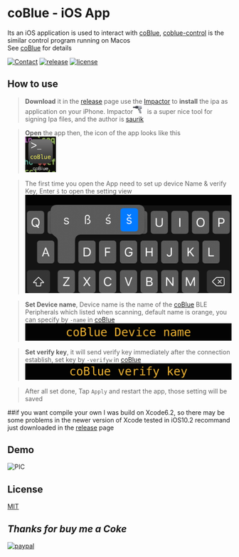 # coBlue - iOS App
Its an iOS application is used to interact with [coBlue](https://github.com/cocoahuke/coBlue), [coblue-control](https://github.com/cocoahuke/coblue-control) is the similar control program running on Macos  
See [coBlue](https://github.com/cocoahuke/coBlue) for details

[![Contact](https://img.shields.io/badge/contact-@cocoahuke-fbb52b.svg?style=flat)](https://twitter.com/cocoahuke) [![release](https://img.shields.io/badge/release-ipa-green.svg?style=flat)](https://github.com/cocoahuke/coBlue-iOS/releases/tag/1.0) [![license](https://img.shields.io/badge/license-MIT-blue.svg)](https://github.com/cocoahuke/coblue-control/blob/master/LICENSE)

## How to use
>**Download** it in the [release](https://github.com/cocoahuke/coBlue-iOS/releases/tag/1.0) page
>use the [Impactor](http://www.cydiaimpactor.com/) to **install** the ipa as application on your iPhone. Impactor<img src="IMG5.png" height=20/> &nbsp; is a super nice tool for signing Ipa files, and the author is [saurik](https://twitter.com/saurik?lang=en)

>**Open** the app then, the icon of the app looks like this
<br> <img src="IMG4.PNG" height="80"/>

>The first time you open the App need to set up device Name & verify Key, Enter `š` to open the setting view
![PIC](IMG1.PNG)

>**Set Device name**, Device name is the name of the [coBlue](https://github.com/cocoahuke/coBlue) BLE Peripherals which listed when scanning, default name is orange, you can specify by `-name` in [coBlue](https://github.com/cocoahuke/coBlue)
![PIC](IMG2.PNG)

>**Set verify key**, it will send verify key immediately after the connection establish, set key by `-verifyw` in [coBlue](https://github.com/cocoahuke/coBlue)
![PIC](IMG3.PNG)

>After all set done, Tap `Apply` and restart the app, those setting will be saved

##if you want compile your own
I was build on Xcode6.2, so there may be some problems in the newer version of Xcode
tested in iOS10.2
recommand just downloaded in the [release](https://github.com/cocoahuke/coBlue-iOS/releases/tag/1.0) page

## Demo
![PIC](IMG6.gif)

## License
[MIT](https://github.com/cocoahuke/coBlue/blob/master/LICENSE)

## *Thanks for buy me a Coke*
[![paypal](https://img.shields.io/badge/Donate-PayPal-green.svg)](https://www.paypal.com/cgi-bin/webscr?cmd=_s-xclick&hosted_button_id=EQDXSYW8Z23UY)
